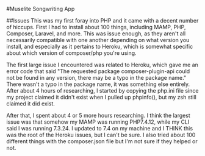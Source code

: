#Muselite Songwriting App

##Issues
This was my first foray into PHP and it came with a decent number of hiccups. First I had to install about 100 things, including MAMP, PHP, Composer, Laravel, and more. This was issue enough, as they aren't all necessarily compatible with one another depending on what version you install, and especially as it pertains to Heroku, which is somewhat specific about which version of composer/php you're using.

The first large issue I encountered was related to Heroku, which gave me an error code that said "The requested package composer-plugin-api could not be found in any version, there may be a typo in the package name." There wasn't a typo in the package name, it was something else entirely. After about 4 hours of researching, I started by copying the php.ini file since my project claimed it didn't exist when I pulled up phpinfo(), but my zsh still claimed it did exist.

After that, I spent about 4 or 5 more hours researching. I think the largest issue was that somehow my MAMP was running PHP7.4.12, while my CLI said I was running 7.3.24. I updated to 7.4 on my machine and I THINK this was the root of the Heroku issues, but I can't be sure. I also tried about 100 different things with the composer.json file but I'm not sure if they helped or not.
